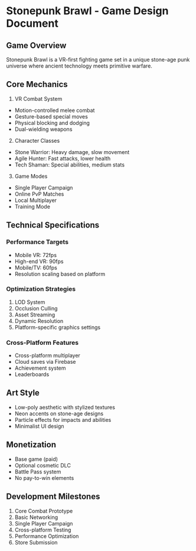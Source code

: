 # Stonepunk Brawl - Game Design Document

## Game Overview
Stonepunk Brawl is a VR-first fighting game set in a unique stone-age punk universe where ancient technology meets primitive warfare.

## Core Mechanics
1. VR Combat System
- Motion-controlled melee combat
- Gesture-based special moves
- Physical blocking and dodging
- Dual-wielding weapons

2. Character Classes
- Stone Warrior: Heavy damage, slow movement
- Agile Hunter: Fast attacks, lower health
- Tech Shaman: Special abilities, medium stats

3. Game Modes
- Single Player Campaign
- Online PvP Matches
- Local Multiplayer
- Training Mode

## Technical Specifications

### Performance Targets
- Mobile VR: 72fps
- High-end VR: 90fps
- Mobile/TV: 60fps
- Resolution scaling based on platform

### Optimization Strategies
1. LOD System
2. Occlusion Culling
3. Asset Streaming
4. Dynamic Resolution
5. Platform-specific graphics settings

### Cross-Platform Features
- Cross-platform multiplayer
- Cloud saves via Firebase
- Achievement system
- Leaderboards

## Art Style
- Low-poly aesthetic with stylized textures
- Neon accents on stone-age designs
- Particle effects for impacts and abilities
- Minimalist UI design

## Monetization
- Base game (paid)
- Optional cosmetic DLC
- Battle Pass system
- No pay-to-win elements

## Development Milestones
1. Core Combat Prototype
2. Basic Networking
3. Single Player Campaign
4. Cross-platform Testing
5. Performance Optimization
6. Store Submission
